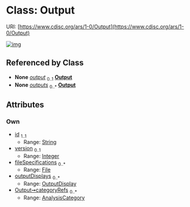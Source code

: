 
# Class: Output




URI: [https://www.cdisc.org/ars/1-0/Output](https://www.cdisc.org/ars/1-0/Output)


[![img](https://yuml.me/diagram/nofunky;dir:TB/class/[OutputDisplay],[AnalysisCategory]<categoryRefs%200..*-%20[Output&#124;id:string;version:integer%20%3F],[OutputDisplay]<outputDisplays%200..*-++[Output],[File]<fileSpecifications%200..*-++[Output],[OrderedListItem]-%20output%200..1>[Output],[ReportingEvent]++-%20outputs%200..*>[Output],[ReportingEvent],[OrderedListItem],[File],[AnalysisCategory])](https://yuml.me/diagram/nofunky;dir:TB/class/[OutputDisplay],[AnalysisCategory]<categoryRefs%200..*-%20[Output&#124;id:string;version:integer%20%3F],[OutputDisplay]<outputDisplays%200..*-++[Output],[File]<fileSpecifications%200..*-++[Output],[OrderedListItem]-%20output%200..1>[Output],[ReportingEvent]++-%20outputs%200..*>[Output],[ReportingEvent],[OrderedListItem],[File],[AnalysisCategory])

## Referenced by Class

 *  **None** *[output](output.md)*  <sub>0..1</sub>  **[Output](Output.md)**
 *  **None** *[outputs](outputs.md)*  <sub>0..\*</sub>  **[Output](Output.md)**

## Attributes


### Own

 * [id](id.md)  <sub>1..1</sub>
     * Range: [String](types/String.md)
 * [version](version.md)  <sub>0..1</sub>
     * Range: [Integer](types/Integer.md)
 * [fileSpecifications](fileSpecifications.md)  <sub>0..\*</sub>
     * Range: [File](File.md)
 * [outputDisplays](outputDisplays.md)  <sub>0..\*</sub>
     * Range: [OutputDisplay](OutputDisplay.md)
 * [Output➞categoryRefs](Output_categoryRefs.md)  <sub>0..\*</sub>
     * Range: [AnalysisCategory](AnalysisCategory.md)
